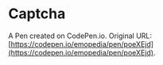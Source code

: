 # Captcha

A Pen created on CodePen.io. Original URL: [https://codepen.io/emopedia/pen/poeXEjd](https://codepen.io/emopedia/pen/poeXEjd).


